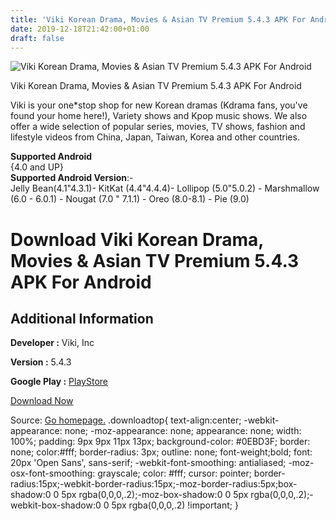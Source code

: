```yaml
---
title: 'Viki Korean Drama, Movies & Asian TV Premium 5.4.3 APK For Android'
date: 2019-12-18T21:42:00+01:00
draft: false
---
```


![Viki Korean Drama, Movies & Asian TV Premium 5.4.3 APK For Android](https://i2.wp.com/apkhome.net/wp-content/uploads/2019/11/Viki-Korean-Drama-Movies-Asian-TV-Premium-5.4.3.png "Viki Korean Drama, Movies & Asian TV Premium 5.4.3 APK For Android")

  

Viki Korean Drama, Movies & Asian TV Premium 5.4.3 APK For Android

Viki is your one\*stop shop for new Korean dramas (Kdrama fans, you've found your home here!), Variety shows and Kpop music shows. We also offer a wide selection of popular series, movies, TV shows, fashion and lifestyle videos from China, Japan, Taiwan, Korea and other countries.

**Supported Android**  
{4.0 and UP}  
**Supported Android Version**:-  
Jelly Bean(4.1"4.3.1)- KitKat (4.4"4.4.4)- Lollipop (5.0"5.0.2) - Marshmallow (6.0 - 6.0.1) - Nougat (7.0 " 7.1.1) - Oreo (8.0-8.1) - Pie (9.0)

Download Viki Korean Drama, Movies & Asian TV Premium 5.4.3 APK For Android
===========================================================================

Additional Information
----------------------

**Developer :** Viki, Inc

**Version :** 5.4.3

**Google Play :** [PlayStore](https://play.google.com/store/apps/details?id=com.viki.android&hl=en_US)

  

[Download Now](https://store4app.co/post/viki-korean-drama-movies-amp-asian-tv-premium-5-4-3-apk-for-android_1574504472)

  
Source: [Go homepage.](https://store4app.co/post/viki-korean-drama-movies-amp-asian-tv-premium-5-4-3-apk-for-android_1574504472) .downloadtop{ text-align:center; -webkit-appearance: none; -moz-appearance: none; appearance: none; width: 100%; padding: 9px 9px 11px 13px; background-color: #0EBD3F; border: none; color:#fff; border-radius: 3px; outline: none; font-weight;bold; font: 20px 'Open Sans', sans-serif; -webkit-font-smoothing: antialiased; -moz-osx-font-smoothing: grayscale; color: #fff; cursor: pointer; border-radius:15px;-webkit-border-radius:15px;-moz-border-radius:5px;box-shadow:0 0 5px rgba(0,0,0,.2);-moz-box-shadow:0 0 5px rgba(0,0,0,.2);-webkit-box-shadow:0 0 5px rgba(0,0,0,.2) !important; }